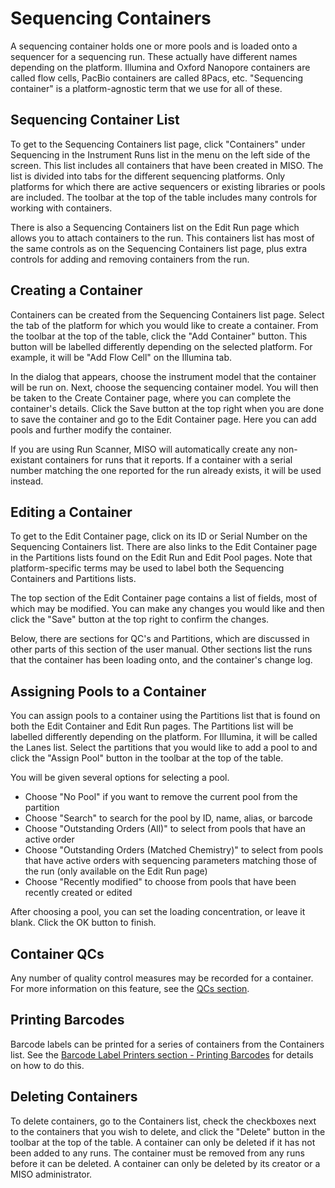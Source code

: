 # Sequencing Containers

A sequencing container holds one or more pools and is loaded onto a sequencer for a sequencing run. These actually have
different names depending on the platform. Illumina and Oxford Nanopore containers are called flow cells, PacBio
containers are called 8Pacs, etc. "Sequencing container" is a platform-agnostic term that we use for all of these.

## Sequencing Container List

To get to the Sequencing Containers list page, click "Containers" under Sequencing in the Instrument Runs list in the
menu on the left side of the screen. This list includes all containers that have been created in MISO. The list is
divided into tabs for the different sequencing platforms. Only platforms for which there are active sequencers or
existing libraries or pools are included. The toolbar at the top of the table includes many controls for working with
containers.

There is also a Sequencing Containers list on the Edit Run page which allows you to attach containers to the run. This
containers list has most of the same controls as on the Sequencing Containers list page, plus extra controls for adding
and removing containers from the run.



## Creating a Container

Containers can be created from the Sequencing Containers list page. Select the tab of the platform for which you would
like to create a container. From the toolbar at the top of the table, click the "Add Container" button. This button
will be labelled differently depending on the selected platform. For example, it will be "Add Flow Cell" on the
Illumina tab.

In the dialog that appears, choose the instrument model that the container will be run on. Next, choose the sequencing
container model. You will then be taken to the Create Container page, where you can complete the container's details.
Click the Save button at the top right when you are done to save the container and go to the Edit Container page. Here
you can add pools and further modify the container.

If you are using Run Scanner, MISO will automatically create any non-existant containers for runs that it reports. If a
container with a serial number matching the one reported for the run already exists, it will be used instead.



## Editing a Container

To get to the Edit Container page, click on its ID or Serial Number on the Sequencing Containers list. There are also
links to the Edit Container page in the Partitions lists found on the Edit Run and Edit Pool pages. Note that
platform-specific terms may be used to label both the Sequencing Containers and Partitions lists.

The top section of the Edit Container page contains a list of fields, most of which may be modified. You can make any
changes you would like and then click the "Save" button at the top right to confirm the changes.

Below, there are sections for QC's and Partitions, which are discussed in other parts of this section of the user
manual. Other sections list the runs that the container has been loading onto, and the container's change log.



## Assigning Pools to a Container

You can assign pools to a container using the Partitions list that is found on both the Edit Container and Edit Run
pages. The Partitions list will be labelled differently depending on the platform. For Illumina, it will be called the
Lanes list. Select the partitions that you would like to add a pool to and click the "Assign Pool" button in the
toolbar at the top of the table.

You will be given several options for selecting a pool.

* Choose "No Pool" if you want to remove the current pool from the partition
* Choose "Search" to search for the pool by ID, name, alias, or barcode
* Choose "Outstanding Orders (All)" to select from pools that have an active order
* Choose "Outstanding Orders (Matched Chemistry)" to select from pools that have active orders with sequencing
  parameters matching those of the run (only available on the Edit Run page)
* Choose "Recently modified" to choose from pools that have been recently created or edited

After choosing a pool, you can set the loading concentration, or leave it blank. Click the OK button to finish.



## Container QCs

Any number of quality control measures may be recorded for a container. For more information on this feature, see the
[QCs section](../qcs/).



## Printing Barcodes

Barcode labels can be printed for a series of containers from the Containers list. See the
[Barcode Label Printers section - Printing Barcodes](../barcode_label_printers/#printing-barcodes) for details on how
to do this.



## Deleting Containers

To delete containers, go to the Containers list, check the checkboxes next to the containers that you wish to delete, and
click the "Delete" button in the toolbar at the top of the table. A container can only be deleted if it has not been added
to any runs. The container must be removed from any runs before it can be deleted. A container can only be deleted by its
creator or a MISO administrator.

